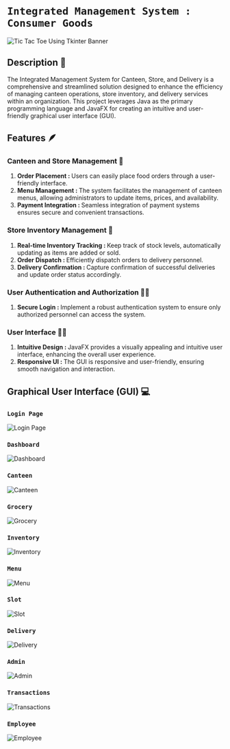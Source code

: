 # ```Integrated Management System : Consumer Goods``` 

<img src="assets/readme/banner.png" alt="Tic Tac Toe Using Tkinter Banner">

## **Description 📑**
The Integrated Management System for Canteen, Store, and Delivery is a comprehensive and streamlined solution designed to enhance the efficiency of managing canteen operations, store inventory, and delivery services within an organization. This project leverages Java as the primary programming language and JavaFX for creating an intuitive and user-friendly graphical user interface (GUI).


## **Features 🪶**

### **Canteen and Store Management 🍕**
<ol>
<li><b>Order Placement : </b>Users can easily place food orders through a user-friendly interface.</li>  
<li><b>Menu Management : </b>The system facilitates the management of canteen menus, allowing administrators to update items, prices, and availability. </li>
<li><b>Payment Integration : </b> Seamless integration of payment systems ensures secure and convenient transactions.</li>
</ol>
  

### **Store Inventory Management 🏪**
<ol>
<li><b>Real-time Inventory Tracking : </b> Keep track of stock levels, automatically updating as items are added or sold.  </li>
<li><b>Order Dispatch : </b>Efficiently dispatch orders to delivery personnel.</li>
<li><b>Delivery Confirmation : </b> Capture confirmation of successful deliveries and update order status accordingly.  </li>
</ol>

### **User Authentication and Authorization 🧑‍🦰**
<ol>
<li>
<b>Secure Login : </b> Implement a robust authentication system to ensure only authorized personnel can access the system.
</li>
</ol>

### **User Interface 😶‍🌫️**
<ol>
<li>
<b>Intuitive Design : </b> JavaFX provides a visually appealing and intuitive user interface, enhancing the overall user experience.
</li>
<li>
<b>Responsive UI : </b> The GUI is responsive and user-friendly, ensuring smooth navigation and interaction.
</li>
</ol>

## **Graphical User Interface (GUI) 💻**

### ```Login Page```

<img src="assets/readme/loginpage.png" alt="Login Page" style="display: block; margin: auto; max-width: 100%; height: auto; max-height: 400px;">

### ```Dashboard```

<img src="assets/readme/dashboard.png" alt="Dashboard" style="display: block; margin: auto; max-width: 100%; height: auto; max-height: 400px;">

### ```Canteen```

<img src="assets/readme/canteen.png" alt="Canteen" style="display: block; margin: auto; max-width: 100%; height: auto; max-height: 400px;">

### ```Grocery```

<img src="assets/readme/grocery.png" alt="Grocery" style="display: block; margin: auto; max-width: 100%; height: auto; max-height: 400px;">

### ```Inventory```

<img src="assets/readme/inventory.png" alt="Inventory" style="display: block; margin: auto; max-width: 100%; height: auto; max-height: 400px;">

### ```Menu```

<img src="assets/readme/menu.png" alt="Menu" style="display: block; margin: auto; max-width: 100%; height: auto; max-height: 400px;">

### ```Slot```

<img src="assets/readme/slot.png" alt="Slot" style="display: block; margin: auto; max-width: 100%; height: auto; max-height: 400px;">

### ```Delivery```

<img src="assets/readme/delivery.png" alt="Delivery" style="display: block; margin: auto; max-width: 100%; height: auto; max-height: 400px;">

### ```Admin```

<img src="assets/readme/admin.png" alt="Admin" style="display: block; margin: auto; max-width: 100%; height: auto; max-height: 400px;">

### ```Transactions```

<img src="assets/readme/transactions.png" alt="Transactions" style="display: block; margin: auto; max-width: 100%; height: auto; max-height: 400px;">

### ```Employee```

<img src="assets/readme/employee.png" alt="Employee" style="display: block; margin: auto; max-width: 100%; height: auto; max-height: 400px;">